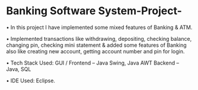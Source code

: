 # Banking Software System-Project-

•	In this project I have implemented some mixed features of Banking & ATM.

•	Implemented transactions like withdrawing, depositing,
  checking balance, changing pin, checking mini statement & added some features of Banking also like creating new account, getting account number and pin for login.
  
•	Tech Stack Used: 
  GUI / Frontend – Java Swing, Java AWT
	Backend – Java, SQL	      
  
•	IDE Used: Eclipse.
